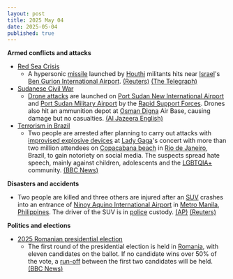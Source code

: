 ```yaml
---
layout: post
title: 2025 May 04
date: 2025-05-04
published: true
---
```



**Armed conflicts and attacks**

* [Red Sea Crisis](https://en.wikipedia.org/wiki/Red_Sea_Crisis "Red Sea Crisis")
  + A hypersonic [missile](https://en.wikipedia.org/wiki/Missile "Missile") launched by [Houthi](https://en.wikipedia.org/wiki/Houthi "Houthi") militants hits near [Israel](https://en.wikipedia.org/wiki/Israel "Israel")'s [Ben Gurion International Airport](https://en.wikipedia.org/wiki/Ben_Gurion_International_Airport "Ben Gurion International Airport"). [(Reuters)](https://www.reuters.com/world/middle-east/israeli-military-says-working-intercepting-missile-launched-yemen-2025-05-04/) [(The Telegraph)](https://www.telegraph.co.uk/world-news/2025/05/04/houthi-missile-strikes-israel-main-airport/)
* [Sudanese Civil War](https://en.wikipedia.org/wiki/Sudanese_civil_war_%282023%E2%80%93present%29 "Sudanese civil war (2023–present)")
  + [Drone attacks](https://en.wikipedia.org/wiki/Drone_warfare "Drone warfare") are launched on [Port Sudan New International Airport](https://en.wikipedia.org/wiki/Port_Sudan_New_International_Airport "Port Sudan New International Airport") and [Port Sudan Military Airport](https://en.wikipedia.org/wiki/Port_Sudan_Military_Airport "Port Sudan Military Airport") by the [Rapid Support Forces](https://en.wikipedia.org/wiki/Rapid_Support_Forces "Rapid Support Forces"). Drones also hit an ammunition depot at [Osman Digna](https://en.wikipedia.org/wiki/Osman_Digna "Osman Digna") Air Base, causing damage but no casualties. [(Al Jazeera English)](https://www.aljazeera.com/news/2025/5/4/sudans-rsf-carries-out-drone-attack-near-port-sudan-airport-army)
* [Terrorism in Brazil](https://en.wikipedia.org/wiki/Terrorism_in_Brazil "Terrorism in Brazil")
  + Two people are arrested after planning to carry out attacks with [improvised explosive devices](https://en.wikipedia.org/wiki/Improvised_explosive_device "Improvised explosive device") at [Lady Gaga](https://en.wikipedia.org/wiki/Lady_Gaga "Lady Gaga")'s concert with more than two million attendees on [Copacabana beach](https://en.wikipedia.org/wiki/Copacabana%2C_Rio_de_Janeiro "Copacabana, Rio de Janeiro") in [Rio de Janeiro](https://en.wikipedia.org/wiki/Rio_de_Janeiro "Rio de Janeiro"), Brazil, to gain notoriety on social media. The suspects spread hate speech, mainly against children, adolescents and the [LGBTQIA+](https://en.wikipedia.org/wiki/LGBTQIA%2B "LGBTQIA+") community. [(BBC News)](https://www.bbc.com/news/articles/c209r5pqzneo)

**Disasters and accidents**

* Two people are killed and three others are injured after an [SUV](https://en.wikipedia.org/wiki/SUV "SUV") crashes into an entrance of [Ninoy Aquino International Airport](https://en.wikipedia.org/wiki/Ninoy_Aquino_International_Airport "Ninoy Aquino International Airport") in [Metro Manila](https://en.wikipedia.org/wiki/Metro_Manila "Metro Manila"), [Philippines](https://en.wikipedia.org/wiki/Philippines "Philippines"). The driver of the SUV is in [police](https://en.wikipedia.org/wiki/Philippine_National_Police "Philippine National Police") custody. [(AP)](https://apnews.com/article/manila-airport-crash-vehicle-suv-deaths-philippines-91d3ff57b8f8f2082730c20cf52115c0) [(Reuters)](https://www.reuters.com/world/asia-pacific/several-injured-car-crashes-into-entrance-manila-airport-local-media-say-2025-05-04/)

**Politics and elections**

* [2025 Romanian presidential election](https://en.wikipedia.org/wiki/2025_Romanian_presidential_election "2025 Romanian presidential election")
  + The first round of the presidential election is held in [Romania](https://en.wikipedia.org/wiki/Romania "Romania"), with eleven candidates on the ballot. If no candidate wins over 50% of the vote, a [run-off](https://en.wikipedia.org/wiki/Two-round_system "Two-round system") between the first two candidates will be held. [(BBC News)](https://www.bbc.com/news/articles/cj0zl1702ego)
